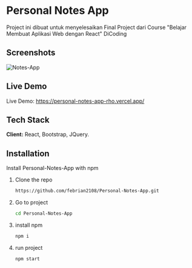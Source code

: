 # Personal Notes App

Project ini dibuat untuk menyelesaikan Final Project dari Course "Belajar Membuat Aplikasi Web dengan React" DiCoding


## Screenshots

![Notes-App](https://imgur.com/yFjiQoI.jpeg)


## Live Demo

Live Demo: https://personal-notes-app-rho.vercel.app/


## Tech Stack

**Client:** React, Bootstrap, JQuery.
## Installation

Install Personal-Notes-App with npm

1. Clone the repo
   ```sh
   https://github.com/febrian2108/Personal-Notes-App.git
   ```
2. Go to project
   ```sh
   cd Personal-Notes-App
   ```
3. install npm 
   ```sh
   npm i
   ```
4. run project
   ```sh
   npm start
   ```
